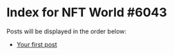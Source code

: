 # Index for NFT World #6043
Posts will be displayed in the order below:

- [Your first post](./001-first.md)

